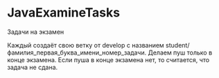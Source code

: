 # JavaExamineTasks
Задачи на экзамен

Каждый создаёт свою ветку от develop с названием student/фамилия_первая_буква_имени_номер_задачи.
Делаем пуш только в конце экзамена. Если пуша в конце экзамена нет, то считается, что задача не сдана.

